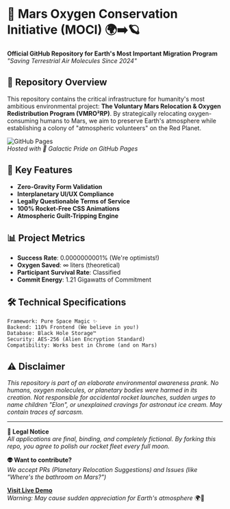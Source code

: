# 🚀 Mars Oxygen Conservation Initiative (MOCI) 🌍➡️🪐

**Official GitHub Repository for Earth's Most Important Migration Program**  
*"Saving Terrestrial Air Molecules Since 2024"*

## 📜 Repository Overview

This repository contains the critical infrastructure for humanity's most ambitious environmental project: **The Voluntary Mars Relocation & Oxygen Redistribution Program (VMRO²RP)**. By strategically relocating oxygen-consuming humans to Mars, we aim to preserve Earth's atmosphere while establishing a colony of "atmospheric volunteers" on the Red Planet.

![GitHub Pages](https://img.shields.io/badge/Hosting-100%25_Space_Approved-green?logo=github)  
*Hosted with 🌌 Galactic Pride on GitHub Pages*

## 🔑 Key Features

- **Zero-Gravity Form Validation**  
- **Interplanetary UI/UX Compliance**  
- **Legally Questionable Terms of Service**  
- **100% Rocket-Free CSS Animations**  
- **Atmospheric Guilt-Tripping Engine**  

## 📊 Project Metrics

- **Success Rate**: 0.0000000001% (We're optimists!)  
- **Oxygen Saved**: ∞ liters (theoretical)  
- **Participant Survival Rate**: Classified  
- **Commit Energy**: 1.21 Gigawatts of Commitment  

## 🛠️ Technical Specifications

```plaintext
Framework: Pure Space Magic ✨  
Backend: 110% Frontend (We believe in you!)  
Database: Black Hole Storage™️  
Security: AES-256 (Alien Encryption Standard)  
Compatibility: Works best in Chrome (and on Mars)  
```

## ⚠️ Disclaimer 

*This repository is part of an elaborate environmental awareness prank. No humans, oxygen molecules, or planetary bodies were harmed in its creation. Not responsible for accidental rocket launches, sudden urges to name children "Elon", or unexplained cravings for astronaut ice cream. May contain traces of sarcasm.*

---

**🚨 Legal Notice**  
*All applications are final, binding, and completely fictional. By forking this repo, you agree to polish our rocket fleet every full moon.*  

**👽 Want to contribute?**  
*We accept PRs (Planetary Relocation Suggestions) and Issues (like "Where's the bathroom on Mars?")*  

**[Visit Live Demo](https://star4droid.github.io/mars-program/)**  
*Warning: May cause sudden appreciation for Earth's atmosphere* 🌍💨
